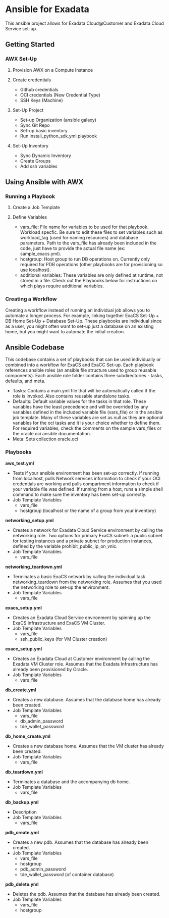 # Ansible for Exadata

This ansible project allows for Exadata Cloud@Customer and Exadata Cloud Service set-up. 

## Getting Started

### AWX Set-Up

1. Provision AWX on a Compute Instance

2. Create credentials
    - Github credentials
    - OCI credentials (New Credential Type)
    - SSH Keys (Machine) 

2. Set-Up Project
    - Set-up Organization (ansible galaxy)
    - Sync Git Repo
    - Set-up basic inventory
    - Run install_python_sdk.yml playbook

3. Set-Up Inventory
    - Sync Dynamic Inventory
    - Create Groups
    - Add ssh variables
    


## Using Ansible with AWX

### Running a Playbook
 
1. Create a Job Template

2. Define Variables
    - vars_file: File name for variables to be used for that playbook. Workload specfic. Be sure to edit these files to set variables such as workload_tag (used for naming resources) and database parameters. Path to the vars_file has already been included in the code, just have to provide the actual file name (ex: sample_exacs.yml). 
    - hostgroup: Host group to run DB operations on. Currently only required for PDB operations (other playbooks are for provisioning so use localhost).
    - additional variables: These variables are only defined at runtime, not stored in a file. Check out the Playbooks below for instructions on which plays require additional variables.

### Creating a Workflow

Creating a workflow instead of running an individual job allows you to automate a longer process. For example, linking together ExaCS Set-Up + DB Home Set-Up + Database Set-Up. These playbooks are individual since as a user, you might often want to set-up just a database on an existing home, but you might want to automate the initial creation.


## Ansible Codebase

This codebase contains a set of playbooks that can be used individually or combined into a workflow for ExaCS and ExaCC Set-up. Each playbook references ansible roles (an ansible file structure used to group reusable components). Each ansible role folder contains three subdirectories - tasks, defaults, and meta. 

- Tasks: Contains a main.yml file that will be automatically called if the role is invoked. Also contains reusable standalone tasks.
- Defaults: Default variable values for the tasks in that role. These variables have the least precedence and will be overrided by any variables defined in the included variable file (vars_file) or in the ansible job template. Many of these variables are set as null as they are optional variables for the oci tasks and it is your choice whether to define them. For required variables, check the comments on the sample vars_files or the oracle.oci ansible documentation. 
- Meta: Sets collection oracle.oci


### Playbooks

**awx_test.yml**
- Tests if your ansible environment has been set-up correctly. If running from localhost, pulls Network services information to check if your OCI credentials are working and pulls compartment information to check if your variable file was defined. If running from a host, runs a simple shell command to make sure the inventory has been set-up correctly.
- Job Template Variables
    - vars_file
    - hostgroup (localhost or the name of a group from your inventory)

**networking_setup.yml**
- Creates a network for Exadata Cloud Service environment by calling the networking role. Two options for primary ExaCS subnet: a public subnet for testing instances and a private subnet for production instances, defined by the variable prohibit_public_ip_on_vnic.
- Job Template Variables
    - vars_file

**networking_teardown.yml**
- Terminates a basic ExaCS network by calling the individual task networking_teardown from the networking role. Assumes that you used the networking role to set-up the environment.
- Job Template Variables
    - vars_file

**exacs_setup.yml**
- Creates an Exadata Cloud Service environment by spinning up the ExaCS Infrastructure and ExaCS VM Cluster. 
- Job Template Variables
    - vars_file
    - ssh_public_keys (for VM Cluster creation)

**exacc_setup.yml**
- Creates an Exadata Cloud at Customer environment by calling the Exadata VM Cluster role. Assumes that the Exadata Infrastructure has already been provisioned by Oracle.
- Job Template Variables
    - vars_file

**db_create.yml**
- Creates a new database. Assumes that the database home has already been created.
- Job Template Variables
    - vars_file
    - db_admin_password
    - tde_wallet_password

**db_home_create.yml**
- Creates a new database home. Assumes that the VM cluster has already been created.
- Job Template Variables
    - vars_file

**db_teardown.yml**
- Terminates a database and the accompanying db home.
- Job Template Variables
    - vars_file

**db_backup.yml**
- Description
- Job Template Variables
    - vars_file

**pdb_create.yml**
- Creates a new pdb. Assumes that the database has already been created.
- Job Template Variables
    - vars_file
    - hostgroup
    - pdb_admin_password
    - tde_wallet_password (of container database)

**pdb_delete.yml**
- Deletes the pdb. Assumes that the database has already been created.
- Job Template Variables
    - vars_file
    - hostgroup